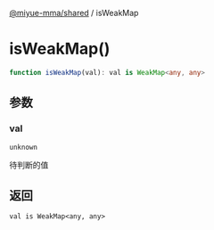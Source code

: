 [@miyue-mma/shared](../index.md) / isWeakMap

# isWeakMap()

```ts
function isWeakMap(val): val is WeakMap<any, any>
```

## 参数

### val

`unknown`

待判断的值

## 返回

`val is WeakMap<any, any>`
